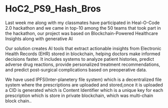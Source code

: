 # HoC2_PS9_Hash_Bros

Last week me along with my classmates have participated in Heal-O-Code 2.0 hackathon and we came in top-10 among the 50 teams that took part in the hackathon, our project was based on Blockchain-Powered Healthcare Insights along with generative AI


Our solution creates AI tools that extract actionable insights from Electronic Health Records (EHR) stored in blockchain, helping doctors make informed decisions faster. It includes systems to analyze patient histories, predict adverse drug reactions, provide personalized treatment recommendations, and predict post-surgical complications based on preoperative data.

We have used IPFS(Inter-planetery file system) which is a decentralized file system where the prescriptions are uploaded and stored,once it is uploaded a CID is generated which is Content Identifier which is a unique key for each prescription which is store in private blockchain, which was multi-chain block chain..
